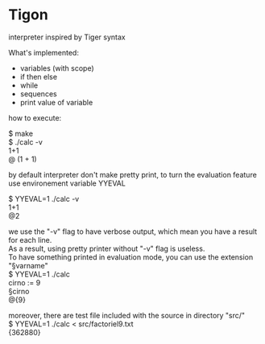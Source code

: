 # Tigon
interpreter inspired by Tiger syntax

What's implemented:
- variables (with scope)
- if then else
- while
- sequences
- print value of variable

how to execute:
  
$ make  
$ ./calc -v  
1+1  
@ (1 + 1)  

by default interpreter don't make pretty print, to turn the evaluation feature
use environement variable YYEVAL

$ YYEVAL=1 ./calc -v  
1+1  
@2  

we use the "-v" flag to have verbose output, which mean you have a result for each line.  
As a result, using pretty printer without "-v" flag is useless.  
To have something printed in evaluation mode, you can use the extension "§varname"  
$ YYEVAL=1 ./calc  
cirno := 9  
§cirno  
@{9}  

moreover, there are test file included with the source in directory "src/"  
$ YYEVAL=1 ./calc < src/factoriel9.txt   
{362880}  

